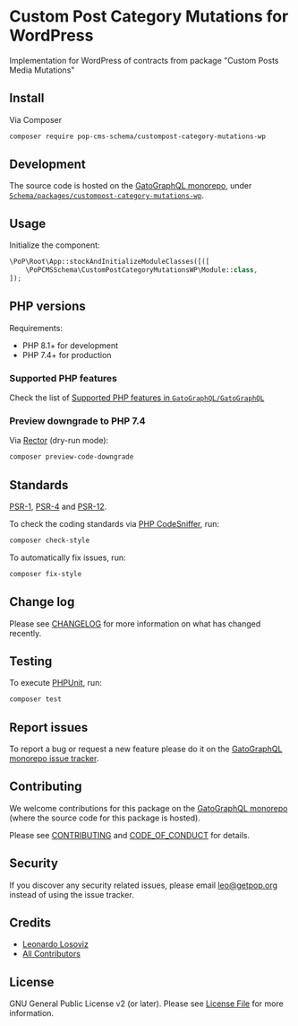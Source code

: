 # Custom Post Category Mutations for WordPress

<!--
[![Build Status][ico-travis]][link-travis]
[![Quality Score][ico-code-quality]][link-code-quality]
[![Software License][ico-license]](LICENSE.md)
[![Latest Version on Packagist][ico-version]][link-packagist]
[![Coverage Status][ico-scrutinizer]][link-scrutinizer]
[![Total Downloads][ico-downloads]][link-downloads]
-->

Implementation for WordPress of contracts from package "Custom Posts Media Mutations"

## Install

Via Composer

``` bash
composer require pop-cms-schema/custompost-category-mutations-wp
```

## Development

The source code is hosted on the [GatoGraphQL monorepo](https://github.com/GatoGraphQL/GatoGraphQL), under [`Schema/packages/custompost-category-mutations-wp`](https://github.com/GatoGraphQL/GatoGraphQL/tree/master/layers/Schema/packages/custompost-category-mutations-wp).

## Usage

Initialize the component:

``` php
\PoP\Root\App::stockAndInitializeModuleClasses([([
    \PoPCMSSchema\CustomPostCategoryMutationsWP\Module::class,
]);
```

## PHP versions

Requirements:

- PHP 8.1+ for development
- PHP 7.4+ for production

### Supported PHP features

Check the list of [Supported PHP features in `GatoGraphQL/GatoGraphQL`](https://github.com/GatoGraphQL/GatoGraphQL/blob/master/docs/supported-php-features.md)

### Preview downgrade to PHP 7.4

Via [Rector](https://github.com/rectorphp/rector) (dry-run mode):

```bash
composer preview-code-downgrade
```

## Standards

[PSR-1](https://www.php-fig.org/psr/psr-1), [PSR-4](https://www.php-fig.org/psr/psr-4) and [PSR-12](https://www.php-fig.org/psr/psr-12).

To check the coding standards via [PHP CodeSniffer](https://github.com/squizlabs/PHP_CodeSniffer), run:

``` bash
composer check-style
```

To automatically fix issues, run:

``` bash
composer fix-style
```

## Change log

Please see [CHANGELOG](CHANGELOG.md) for more information on what has changed recently.

## Testing

To execute [PHPUnit](https://phpunit.de/), run:

``` bash
composer test
```

## Report issues

To report a bug or request a new feature please do it on the [GatoGraphQL monorepo issue tracker](https://github.com/GatoGraphQL/GatoGraphQL/issues).

## Contributing

We welcome contributions for this package on the [GatoGraphQL monorepo](https://github.com/GatoGraphQL/GatoGraphQL) (where the source code for this package is hosted).

Please see [CONTRIBUTING](CONTRIBUTING.md) and [CODE_OF_CONDUCT](CODE_OF_CONDUCT.md) for details.

## Security

If you discover any security related issues, please email leo@getpop.org instead of using the issue tracker.

## Credits

- [Leonardo Losoviz][link-author]
- [All Contributors][link-contributors]

## License

GNU General Public License v2 (or later). Please see [License File](LICENSE.md) for more information.

[ico-version]: https://img.shields.io/packagist/v/pop-cms-schema/custompost-category-mutations-wp.svg?style=flat-square
[ico-license]: https://img.shields.io/badge/license-GPLv2-brightgreen.svg?style=flat-square
[ico-travis]: https://img.shields.io/travis/pop-cms-schema/custompost-category-mutations-wp/master.svg?style=flat-square
[ico-scrutinizer]: https://img.shields.io/scrutinizer/coverage/g/pop-cms-schema/custompost-category-mutations-wp.svg?style=flat-square
[ico-code-quality]: https://img.shields.io/scrutinizer/g/pop-cms-schema/custompost-category-mutations-wp.svg?style=flat-square
[ico-downloads]: https://img.shields.io/packagist/dt/pop-cms-schema/custompost-category-mutations-wp.svg?style=flat-square

[link-packagist]: https://packagist.org/packages/pop-cms-schema/custompost-category-mutations-wp
[link-travis]: https://travis-ci.org/pop-cms-schema/custompost-category-mutations-wp
[link-scrutinizer]: https://scrutinizer-ci.com/g/pop-cms-schema/custompost-category-mutations-wp/code-structure
[link-code-quality]: https://scrutinizer-ci.com/g/pop-cms-schema/custompost-category-mutations-wp
[link-downloads]: https://packagist.org/packages/pop-cms-schema/custompost-category-mutations-wp
[link-author]: https://github.com/leoloso
[link-contributors]: ../../../../../../contributors
